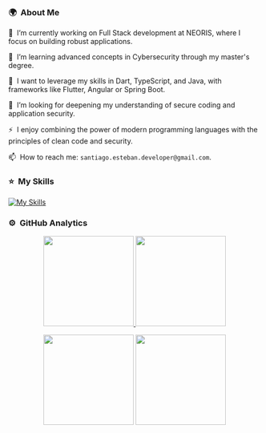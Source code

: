 <!-- ## 👋 &nbsp;Hey there! I'm Santi -->

### 🌍 &nbsp;About Me
🔭 &nbsp;I’m currently working on Full Stack development at NEORIS, where I focus on building robust applications.

🌱 &nbsp;I’m learning advanced concepts in Cybersecurity through my master's degree.

👯 &nbsp;I want to leverage my skills in Dart, TypeScript, and Java, with frameworks like Flutter, Angular or Spring Boot.

🤔 &nbsp;I’m looking for deepening my understanding of secure coding and application security.

⚡ &nbsp;I enjoy combining the power of modern programming languages with the principles of clean code and security.

📫 &nbsp;How to reach me: `santiago.esteban.developer@gmail.com`.

### ⭐ &nbsp;My Skills

[![My Skills](https://skillicons.dev/icons?i=git,java,kotlin,py,c,cs,cpp,dart,go,js,ts,html,css,flutter,angular,react,spring,maven,dotnet,gradle,npm,django,bootstrap,tailwind,ai,azure,docker,mysql,postgres,firebase,supabase,mongodb,sqlite,github,jenkins,vscode,visualstudio,idea,androidstudio,eclipse,postman,unity,figma,discord,gmail)](https://skillicons.dev)

### ⚙️ &nbsp;GitHub Analytics

<p align="center">
<a href="https://github.com/santiago-esteban">
  <img height="180em" src="https://github-readme-stats-eight-theta.vercel.app/api?username=santiago-esteban&show_icons=true&theme=algolia&include_all_commits=true&count_private=true"/>
  <img height="180em" src="https://github-readme-stats-eight-theta.vercel.app/api/top-langs/?username=santiago-esteban&layout=compact&langs_count=8&theme=algolia"/>
</a>
</p>
<p align="center">
  <img height="180em" src="https://github-readme-streak-stats.herokuapp.com/?user=santiago-esteban&theme=dark&hide_border=true"/>
  <img height="180em" src="https://github.com/user-attachments/assets/f69e25b9-6a61-4d5a-9b3f-d358d08eae37"/>
</p>
